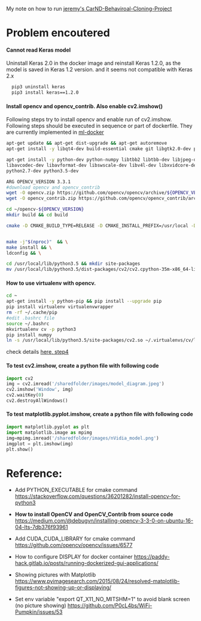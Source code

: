 My note on how to run [jeremy's CarND-Behaviroal-Cloning-Project](https://github.com/jeremy-shannon/CarND-Behavioral-Cloning-Project)

# Problem encoutered

#### Cannot read Keras model 
Uninstall Keras 2.0 in the docker image and reinstall Keras 1.2.0, as the model is saved in Keras 1.2 version. and it seems not compatible with Keras 2.x

```bash
  pip3 uninstall keras
  pip3 install keras==1.2.0
```

#### Install opencv and opencv_contrib. Also enable cv2.imshow()
Following steps try to install opencv and enable run of cv2.imshow. Following steps should be executed in sequence or part of dockerfile. They are currently implemented in [ml-docker](https://github.com/usherfu/ml-docker)

```bash
apt-get update && apt-get dist-upgrade && apt-get autoremove
apt-get install -y libqt4-dev build-essential cmake git libgtk2.0-dev pkg-config libavcodec-dev libavformat-dev libswscale-dev libtbb-dev

apt-get install -y python-dev python-numpy libtbb2 libtbb-dev libjpeg-dev libpng-dev libtiff-dev libjasper-dev libdc1394-22-dev \
libavcodec-dev libavformat-dev libswscale-dev libv4l-dev libxvidcore-dev libx264-dev libgtk-3-dev libatlas-base-dev gfortran \
python2.7-dev python3.5-dev

ARG OPENCV_VERSION 3.3.1
#download opencv and opencv_contrib
wget -O opencv.zip https://github.com/opencv/opencv/archive/${OPENCV_VERSION}.zip  && unzip opencv.zip
wget -O opencv_contrib.zip https://github.com/opencv/opencv_contrib/archive/${OPENCV_VERSION}.zip && unzip opencv_contrib.zip

cd ~/opencv-${OPENCV_VERSION}
mkdir build && cd build

cmake -D CMAKE_BUILD_TYPE=RELEASE -D CMAKE_INSTALL_PREFIX=/usr/local -D WITH_TBB=ON -D BUILD_NEW_PYTHON_SUPPORT=ON -D WITH_V4L=ON -D INSTALL_C_EXAMPLES=ON -D INSTALL_PYTHON_EXAMPLES=ON -D BUILD_EXAMPLES=ON -D WITH_QT=ON -D WITH_GTK=ON -D WITH_OPENGL=ON -D CUDA_CUDA_LIBRARY=/usr/local/cuda/lib64/stubs/libcuda.so OPENCV_EXTRA_MODULES_PATH=~/opencv_contrib-${OPENCV_VERSION}/modules -D PYTHON_EXECUTABLE=/usr/bin/python3 ..


make -j"$(nproc)"  && \
make install && \
ldconfig && \

cd /usr/local/lib/python3.5 && mkdir site-packages 
mv /usr/local/lib/python3.5/dist-packages/cv2/cv2.cpython-35m-x86_64-linux-gnu.so /usr/local/lib/python3.5/site-packages/cv2.so

```


#### How to use virtualenv with opencv.

```bash
cd ~
apt-get install -y python-pip && pip install --upgrade pip
pip install virtualenv virtualenvwrapper
rm -rf ~/.cache/pip
#edit .bashrc file
source ~/.bashrc
mkvirtualenv cv -p python3
pip install numpy
ln -s /usr/local/lib/python3.5/site-packages/cv2.so ~/.virtualenvs/cv/lib/python3.5/site-packages/cv2.so
```
check details [here, step4](https://medium.com/@debugvn/installing-opencv-3-3-0-on-ubuntu-16-04-lts-7db376f93961)


#### To test cv2.imshow, create a python file with following code

```python
import cv2
img = cv2.imread('/sharedfolder/images/model_diagram.jpeg')
cv2.imshow('Window', img)
cv2.waitKey(0)
cv2.destroyAllWindows()
```

#### To test matplotlib.pyplot.imshow, create a python file with following code

```python
import matplotlib.pyplot as plt
import matplotlib.image as mpimg
img=mpimg.imread('/sharedfolder/images/nVidia_model.png')
imgplot = plt.imshow(img)
plt.show()
```

# Reference:
- Add PYTHON_EXECUTABLE  for cmake command
	https://stackoverflow.com/questions/36201282/install-opencv-for-python3

- **How to install OpenCV and OpenCV_Contrib from source code**
	https://medium.com/@debugvn/installing-opencv-3-3-0-on-ubuntu-16-04-lts-7db376f93961

- Add CUDA_CUDA_LIBRARY for cmake command
	https://github.com/opencv/opencv/issues/6577

- How to configure DISPLAY for docker container
	https://paddy-hack.gitlab.io/posts/running-dockerized-gui-applications/

- Showing pictures with Matplotlib
	https://www.pyimagesearch.com/2015/08/24/resolved-matplotlib-figures-not-showing-up-or-displaying/
	
- Set env variable "export QT_X11_NO_MITSHM=1" to avoid blank screen (no picture showing)
	https://github.com/P0cL4bs/WiFi-Pumpkin/issues/53
	

